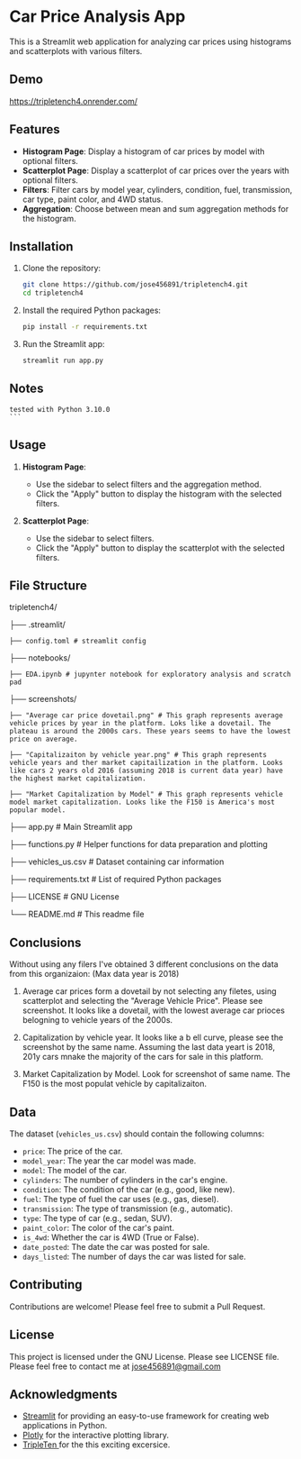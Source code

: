 # Car Price Analysis App

This is a Streamlit web application for analyzing car prices using histograms and scatterplots with various filters.


## Demo

https://tripletench4.onrender.com/

## Features

- **Histogram Page**: Display a histogram of car prices by model with optional filters.
- **Scatterplot Page**: Display a scatterplot of car prices over the years with optional filters.
- **Filters**: Filter cars by model year, cylinders, condition, fuel, transmission, car type, paint color, and 4WD status.
- **Aggregation**: Choose between mean and sum aggregation methods for the histogram.

## Installation

1. Clone the repository:
    ```bash
    git clone https://github.com/jose456891/tripletench4.git
    cd tripletench4
    ```

2. Install the required Python packages:
    ```bash
    pip install -r requirements.txt
    ```

3. Run the Streamlit app:
    ```bash
    streamlit run app.py

## Notes
    tested with Python 3.10.0
    ```

## Usage

1. **Histogram Page**:
   - Use the sidebar to select filters and the aggregation method.
   - Click the "Apply" button to display the histogram with the selected filters.

2. **Scatterplot Page**:
   - Use the sidebar to select filters.
   - Click the "Apply" button to display the scatterplot with the selected filters.

## File Structure
tripletench4/

├── .streamlit/

    ├── config.toml # streamlit config

├── notebooks/

    ├── EDA.ipynb # jupynter notebook for exploratory analysis and scratch pad

├── screenshots/

    ├── "Average car price dovetail.png" # This graph represents average vehicle prices by year in the platform. Loks like a dovetail. The plateau is around the 2000s cars. These years seems to have the lowest price on average.

    ├── "Capitalizaiton by vehicle year.png" # This graph represents vehicle years and ther market capitailization in the platform. Looks like cars 2 years old 2016 (assuming 2018 is current data year) have the highest market capitalization.

    ├── "Market Capitalization by Model" # This graph represents vehicle model market capitalization. Looks like the F150 is America's most popular model.

├── app.py # Main Streamlit app

├── functions.py # Helper functions for data preparation and plotting

├── vehicles_us.csv # Dataset containing car information

├── requirements.txt # List of required Python packages

├── LICENSE # GNU License

└── README.md # This readme file

## Conclusions

Without using any filers I've obtained 3 different conclusions on the data from this organizaion: (Max data year is 2018)

1.  Average car prices form a dovetail by not selecting any filetes, using scatterplot and selecting the "Average Vehicle Price". Please see screenshot. It looks like a dovetail, with the lowest average car prioces belogning to vehicle years of the 2000s.

2.  Capitalization by vehicle year. It looks like a b ell curve, please see the screenshot by the same name. Assuming the last data yeart is 2018, 201y cars mnake the majority of the cars for sale in this platform.

3.  Market Capitalization by Model. Look for screenshot of same name. The F150 is the most populat vehicle by capitalizaiton.


## Data

The dataset (`vehicles_us.csv`) should contain the following columns:
- `price`: The price of the car.
- `model_year`: The year the car model was made.
- `model`: The model of the car.
- `cylinders`: The number of cylinders in the car's engine.
- `condition`: The condition of the car (e.g., good, like new).
- `fuel`: The type of fuel the car uses (e.g., gas, diesel).
- `transmission`: The type of transmission (e.g., automatic).
- `type`: The type of car (e.g., sedan, SUV).
- `paint_color`: The color of the car's paint.
- `is_4wd`: Whether the car is 4WD (True or False).
- `date_posted`: The date the car was posted for sale.
- `days_listed`: The number of days the car was listed for sale.

## Contributing

Contributions are welcome! Please feel free to submit a Pull Request.

## License

This project is licensed under the GNU License. Please see LICENSE file. Please feel free to contact me at jose456891@gmail.com

## Acknowledgments

- [Streamlit](https://streamlit.io/) for providing an easy-to-use framework for creating web applications in Python.
- [Plotly](https://plotly.com/python/) for the interactive plotting library.
- [TripleTen ](https://tripleten.com/) for the this exciting excersice.



